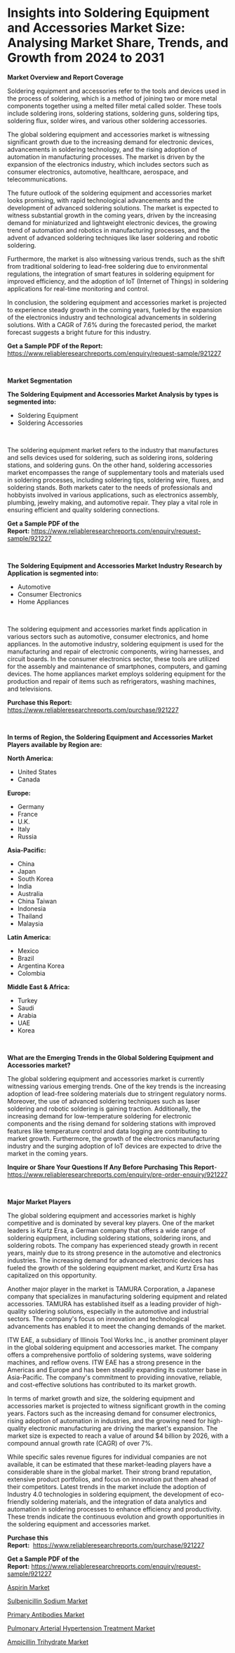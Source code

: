 <p><h1>Insights into Soldering Equipment and Accessories Market Size: Analysing Market Share, Trends, and Growth from 2024 to 2031</h1></p><p><strong>Market Overview and Report Coverage</strong></p>
<p><p>Soldering equipment and accessories refer to the tools and devices used in the process of soldering, which is a method of joining two or more metal components together using a melted filler metal called solder. These tools include soldering irons, soldering stations, soldering guns, soldering tips, soldering flux, solder wires, and various other soldering accessories.</p><p>The global soldering equipment and accessories market is witnessing significant growth due to the increasing demand for electronic devices, advancements in soldering technology, and the rising adoption of automation in manufacturing processes. The market is driven by the expansion of the electronics industry, which includes sectors such as consumer electronics, automotive, healthcare, aerospace, and telecommunications.</p><p>The future outlook of the soldering equipment and accessories market looks promising, with rapid technological advancements and the development of advanced soldering solutions. The market is expected to witness substantial growth in the coming years, driven by the increasing demand for miniaturized and lightweight electronic devices, the growing trend of automation and robotics in manufacturing processes, and the advent of advanced soldering techniques like laser soldering and robotic soldering.</p><p>Furthermore, the market is also witnessing various trends, such as the shift from traditional soldering to lead-free soldering due to environmental regulations, the integration of smart features in soldering equipment for improved efficiency, and the adoption of IoT (Internet of Things) in soldering applications for real-time monitoring and control.</p><p>In conclusion, the soldering equipment and accessories market is projected to experience steady growth in the coming years, fueled by the expansion of the electronics industry and technological advancements in soldering solutions. With a CAGR of 7.6% during the forecasted period, the market forecast suggests a bright future for this industry.</p></p>
<p><strong>Get a Sample PDF of the Report:</strong> <a href="https://www.reliableresearchreports.com/enquiry/request-sample/921227">https://www.reliableresearchreports.com/enquiry/request-sample/921227</a></p>
<p>&nbsp;</p>
<p><strong>Market Segmentation</strong></p>
<p><strong>The Soldering Equipment and Accessories Market Analysis by types is segmented into:</strong></p>
<p><ul><li>Soldering Equipment</li><li>Soldering Accessories</li></ul></p>
<p>&nbsp;</p>
<p><p>The soldering equipment market refers to the industry that manufactures and sells devices used for soldering, such as soldering irons, soldering stations, and soldering guns. On the other hand, soldering accessories market encompasses the range of supplementary tools and materials used in soldering processes, including soldering tips, soldering wire, fluxes, and soldering stands. Both markets cater to the needs of professionals and hobbyists involved in various applications, such as electronics assembly, plumbing, jewelry making, and automotive repair. They play a vital role in ensuring efficient and quality soldering connections.</p></p>
<p><strong>Get a Sample PDF of the Report:</strong>&nbsp;<a href="https://www.reliableresearchreports.com/enquiry/request-sample/921227">https://www.reliableresearchreports.com/enquiry/request-sample/921227</a></p>
<p>&nbsp;</p>
<p><strong>The Soldering Equipment and Accessories Market Industry Research by Application is segmented into:</strong></p>
<p><ul><li>Automotive</li><li>Consumer Electronics</li><li>Home Appliances</li></ul></p>
<p>&nbsp;</p>
<p><p>The soldering equipment and accessories market finds application in various sectors such as automotive, consumer electronics, and home appliances. In the automotive industry, soldering equipment is used for the manufacturing and repair of electronic components, wiring harnesses, and circuit boards. In the consumer electronics sector, these tools are utilized for the assembly and maintenance of smartphones, computers, and gaming devices. The home appliances market employs soldering equipment for the production and repair of items such as refrigerators, washing machines, and televisions.</p></p>
<p><strong>Purchase this Report:</strong>&nbsp; <a href="https://www.reliableresearchreports.com/purchase/921227">https://www.reliableresearchreports.com/purchase/921227</a></p>
<p>&nbsp;</p>
<p><strong>In terms of Region, the Soldering Equipment and Accessories Market Players available by Region are:</strong></p>
<p>
    <p> <strong> North America: </strong>
        <ul>
            <li>United States</li>
            <li>Canada</li>
        </ul>
        </p> 
    <p> <strong> Europe: </strong>
        <ul>
            <li>Germany</li>
            <li>France</li>
            <li>U.K.</li>
            <li>Italy</li>
            <li>Russia</li>
        </ul>
        </p> 
    <p> <strong> Asia-Pacific: </strong>
        <ul>
            <li>China</li>
            <li>Japan</li>
            <li>South Korea</li>
            <li>India</li>
            <li>Australia</li>
            <li>China Taiwan</li>
            <li>Indonesia</li>
            <li>Thailand</li>
            <li>Malaysia</li>
        </ul>
        </p> 
    <p> <strong> Latin America: </strong>
        <ul>
            <li>Mexico</li>
            <li>Brazil</li>
            <li>Argentina Korea</li>
            <li>Colombia</li>
        </ul>
        </p> 
    <p> <strong> Middle East & Africa: </strong>
        <ul>
            <li>Turkey</li>
            <li>Saudi</li>
            <li>Arabia</li>
            <li>UAE</li>
            <li>Korea</li>
        </ul>
    </p>
    </p>
<p>&nbsp;</p>
<p><strong>What are the Emerging Trends in the Global Soldering Equipment and Accessories market?</strong></p>
<p><p>The global soldering equipment and accessories market is currently witnessing various emerging trends. One of the key trends is the increasing adoption of lead-free soldering materials due to stringent regulatory norms. Moreover, the use of advanced soldering techniques such as laser soldering and robotic soldering is gaining traction. Additionally, the increasing demand for low-temperature soldering for electronic components and the rising demand for soldering stations with improved features like temperature control and data logging are contributing to market growth. Furthermore, the growth of the electronics manufacturing industry and the surging adoption of IoT devices are expected to drive the market in the coming years.</p></p>
<p><strong>Inquire or Share Your Questions If Any Before Purchasing This Report</strong>- <a href="https://www.reliableresearchreports.com/enquiry/pre-order-enquiry/921227">https://www.reliableresearchreports.com/enquiry/pre-order-enquiry/921227</a></p>
<p>&nbsp;</p>
<p><strong>Major Market Players</strong></p>
<p><p>The global soldering equipment and accessories market is highly competitive and is dominated by several key players. One of the market leaders is Kurtz Ersa, a German company that offers a wide range of soldering equipment, including soldering stations, soldering irons, and soldering robots. The company has experienced steady growth in recent years, mainly due to its strong presence in the automotive and electronics industries. The increasing demand for advanced electronic devices has fueled the growth of the soldering equipment market, and Kurtz Ersa has capitalized on this opportunity.</p><p>Another major player in the market is TAMURA Corporation, a Japanese company that specializes in manufacturing soldering equipment and related accessories. TAMURA has established itself as a leading provider of high-quality soldering solutions, especially in the automotive and industrial sectors. The company's focus on innovation and technological advancements has enabled it to meet the changing demands of the market.</p><p>ITW EAE, a subsidiary of Illinois Tool Works Inc., is another prominent player in the global soldering equipment and accessories market. The company offers a comprehensive portfolio of soldering systems, wave soldering machines, and reflow ovens. ITW EAE has a strong presence in the Americas and Europe and has been steadily expanding its customer base in Asia-Pacific. The company's commitment to providing innovative, reliable, and cost-effective solutions has contributed to its market growth.</p><p>In terms of market growth and size, the soldering equipment and accessories market is projected to witness significant growth in the coming years. Factors such as the increasing demand for consumer electronics, rising adoption of automation in industries, and the growing need for high-quality electronic manufacturing are driving the market's expansion. The market size is expected to reach a value of around $4 billion by 2026, with a compound annual growth rate (CAGR) of over 7%.</p><p>While specific sales revenue figures for individual companies are not available, it can be estimated that these market-leading players have a considerable share in the global market. Their strong brand reputation, extensive product portfolios, and focus on innovation put them ahead of their competitors. Latest trends in the market include the adoption of Industry 4.0 technologies in soldering equipment, the development of eco-friendly soldering materials, and the integration of data analytics and automation in soldering processes to enhance efficiency and productivity. These trends indicate the continuous evolution and growth opportunities in the soldering equipment and accessories market.</p></p>
<p><strong>Purchase this Report:</strong>&nbsp;&nbsp;<a href="https://www.reliableresearchreports.com/purchase/921227">https://www.reliableresearchreports.com/purchase/921227</a></p>
<p></p>
<p><strong>Get a Sample PDF of the Report:</strong>&nbsp;<a href="https://www.reliableresearchreports.com/enquiry/request-sample/921227">https://www.reliableresearchreports.com/enquiry/request-sample/921227</a></p>
<p><p><a href="https://medium.com/@twiladurgan/aspirin-market-size-cagr-trends-2024-2030-3897d6b6e182">Aspirin Market</a></p><p><a href="https://medium.com/@twiladurgan/sulbenicillin-sodium-market-size-cagr-trends-2024-2030-eaea0c33c3cd">Sulbenicillin Sodium Market</a></p><p><a href="https://medium.com/@twiladurgan/primary-antibodies-market-share-evolution-and-market-growth-trends-2023-2030-50dd5dfac3f8">Primary Antibodies Market</a></p><p><a href="https://medium.com/@twiladurgan/pulmonary-arterial-hypertension-treatment-market-the-key-to-successful-business-strategy-forecast-8b60f82280f7">Pulmonary Arterial Hypertension Treatment Market</a></p><p><a href="https://medium.com/@twiladurgan/ampicillin-trihydrate-market-size-cagr-trends-2024-2030-8b03afc41aba">Ampicillin Trihydrate Market</a></p></p>